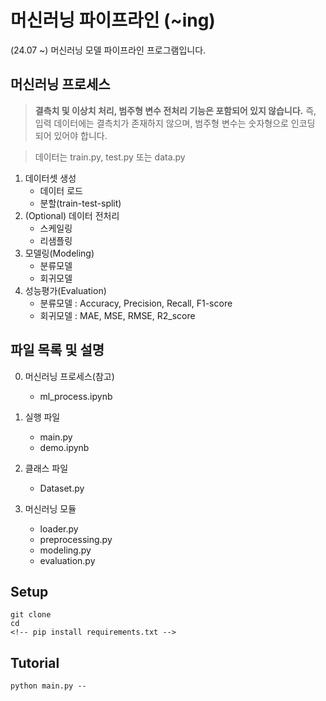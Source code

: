 # 머신러닝 파이프라인 (~ing)
(24.07 ~) 머신러닝 모델 파이프라인 프로그램입니다.


## 머신러닝 프로세스

> **결측치 및 이상치 처리, 범주형 변수 전처리 기능은 포함되어 있지 않습니다.**
즉, 입력 데이터에는 결측치가 존재하지 않으며, 범주형 변수는 숫자형으로 인코딩 되어 있어야 합니다.

> 데이터는 train.py, test.py 또는 data.py

1. 데이터셋 생성
    - 데이터 로드
    - 분할(train-test-split)
2. (Optional) 데이터 전처리
    - 스케일링
    - 리샘플링
3. 모델링(Modeling)
    - 분류모델
    - 회귀모델
4. 성능평가(Evaluation)
    - 분류모델 : Accuracy, Precision, Recall, F1-score
    - 회귀모델 : MAE, MSE, RMSE, R2_score

## 파일 목록 및 설명

0. 머신러닝 프로세스(참고)
    - ml_process.ipynb

1. 실행 파일
    - main.py
    - demo.ipynb

2. 클래스 파일
    - Dataset.py

3. 머신러닝 모듈
    - loader.py
    - preprocessing.py
    - modeling.py
    - evaluation.py

## Setup
```
git clone 
cd 
<!-- pip install requirements.txt -->
```

## Tutorial
```
python main.py --
```
